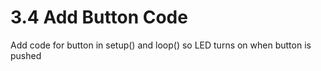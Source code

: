 # 3.4 Add Button Code

Add code for button in setup\(\) and loop\(\) so LED turns on when button is pushed

